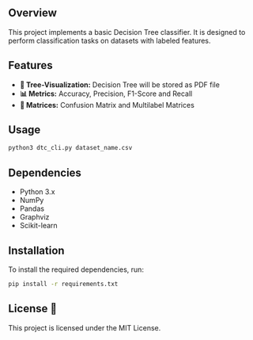 ## Overview

This project implements a basic Decision Tree classifier. It is designed to perform classification tasks on datasets with labeled features. 

## Features 

- **📄 Tree-Visualization:** Decision Tree will be stored as PDF file
- **📊 Metrics:** Accuracy, Precision, F1-Score and Recall
- **🧮 Matrices:** Confusion Matrix and Multilabel Matrices

## Usage 
```bash
python3 dtc_cli.py dataset_name.csv
```

## Dependencies
- Python 3.x
- NumPy
- Pandas
- Graphviz
- Scikit-learn

## Installation 

To install the required dependencies, run:
```bash
pip install -r requirements.txt
```

## License 📄
This project is licensed under the MIT License.
